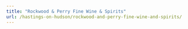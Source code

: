 ```yaml
---
title: "Rockwood & Perry Fine Wine & Spirits"
url: /hastings-on-hudson/rockwood-and-perry-fine-wine-and-spirits/
---
```

